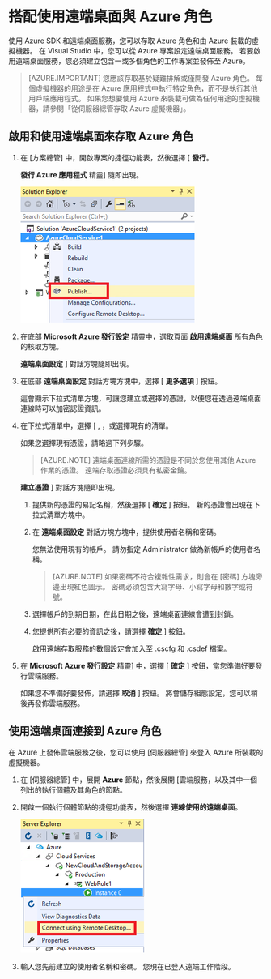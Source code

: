 <properties 
   pageTitle="搭配使用遠端桌面與 Azure 角色 | Microsoft Azure"
   description="搭配使用遠端桌面與 Azure 角色"
   services="visual-studio-online"
   documentationCenter="na"
   authors="TomArcher"
   manager="douge"
   editor="" />
<tags 
   ms.service="multiple"
   ms.devlang="multiple"
   ms.topic="article"
   ms.tgt_pltfrm="na"
   ms.workload="na"
   ms.date="08/24/2015"
   ms.author="tarcher" />

# 搭配使用遠端桌面與 Azure 角色

使用 Azure SDK 和遠端桌面服務，您可以存取 Azure 角色和由 Azure 裝載的虛擬機器。 在 Visual Studio 中，您可以從 Azure 專案設定遠端桌面服務。 若要啟用遠端桌面服務，您必須建立包含一或多個角色的工作專案並發佈至 Azure。

>[AZURE.IMPORTANT] 您應該存取基於疑難排解或僅開發 Azure 角色。 每個虛擬機器的用途是在 Azure 應用程式中執行特定角色，而不是執行其他用戶端應用程式。 如果您想要使用 Azure 來裝載可做為任何用途的虛擬機器，請參閱「從伺服器總管存取 Azure 虛擬機器」。

## 啟用和使用遠端桌面來存取 Azure 角色

1. 在 [方案總管] 中，開啟專案的捷徑功能表，然後選擇 [ **發行**。

     **發行 Azure 應用程式** 精靈] 隨即出現。

    ![雲端服務專案的發佈命令](./media/vs-azure-tools-remote-desktop-roles/IC799161.png)

1. 在底部 **Microsoft Azure 發行設定** 精靈中，選取頁面 **啟用遠端桌面** 所有角色的核取方塊。 

     **遠端桌面設定** ] 對話方塊隨即出現。

1. 在底部 **遠端桌面設定** 對話方塊方塊中，選擇 [ **更多選項** ] 按鈕。 
 
    這會顯示下拉式清單方塊，可讓您建立或選擇的憑證，以便您在透過遠端桌面連線時可以加密認證資訊。

1. 在下拉式清單中，選擇 [ **<Create>**, ，或選擇現有的清單。 

    如果您選擇現有憑證，請略過下列步驟。

    >[AZURE.NOTE] 遠端桌面連線所需的憑證是不同於您使用其他 Azure 作業的憑證。 遠端存取憑證必須具有私密金鑰。

     **建立憑證** ] 對話方塊隨即出現。

    1. 提供新的憑證的易記名稱，然後選擇 [ **確定** ] 按鈕。 新的憑證會出現在下拉式清單方塊中。

    1. 在 **遠端桌面設定** 對話方塊方塊中，提供使用者名稱和密碼。
    
        您無法使用現有的帳戶。 請勿指定 Administrator 做為新帳戶的使用者名稱。

        >[AZURE.NOTE] 如果密碼不符合複雜性需求，則會在 [密碼] 方塊旁邊出現紅色圖示。 密碼必須包含大寫字母、小寫字母和數字或符號。

    1. 選擇帳戶的到期日期，在此日期之後，遠端桌面連線會遭到封鎖。

    1. 您提供所有必要的資訊之後，請選擇 **確定** ] 按鈕。
    
        啟用遠端存取服務的數個設定會加入至 .cscfg 和 .csdef 檔案。

1. 在 **Microsoft Azure 發行設定** 精靈] 中，選擇 [ **確定** ] 按鈕，當您準備好要發行雲端服務。

    如果您不準備好要發佈，請選擇 **取消** ] 按鈕。 將會儲存組態設定，您可以稍後再發佈雲端服務。

## 使用遠端桌面連接到 Azure 角色

在 Azure 上發佈雲端服務之後，您可以使用 [伺服器總管] 來登入 Azure 所裝載的虛擬機器。 

1. 在 [伺服器總管] 中，展開 **Azure** 節點，然後展開 [雲端服務，以及其中一個列出的執行個體及其角色的節點。

1. 開啟一個執行個體節點的捷徑功能表，然後選擇 **連線使用的遠端桌面**。

    ![透過遠端桌面連接](./media/vs-azure-tools-remote-desktop-roles/IC799162.png)

1. 輸入您先前建立的使用者名稱和密碼。 您現在已登入遠端工作階段。



